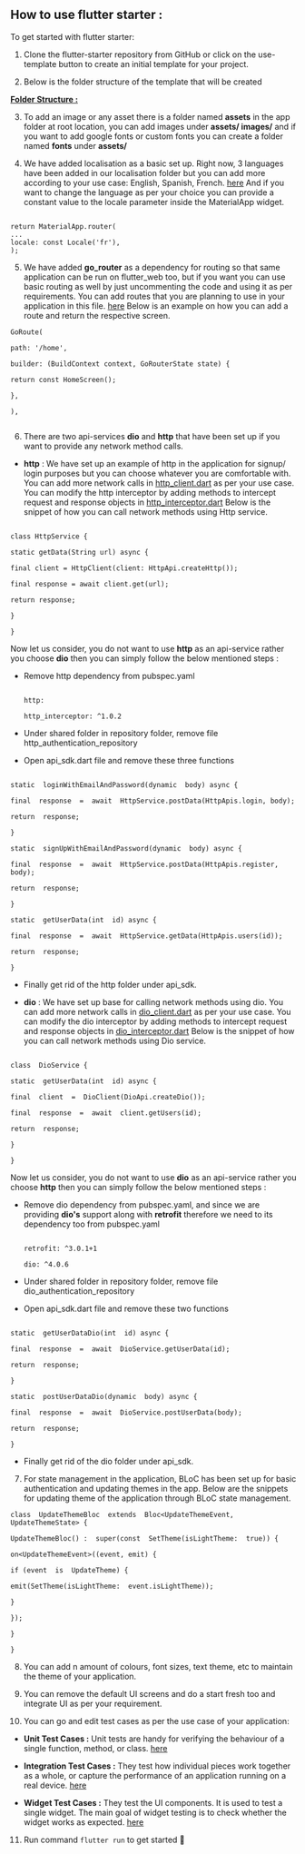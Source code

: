 ## How to use flutter starter :

To get started with flutter starter:

1. Clone the flutter-starter repository from GitHub or click on the use-template button to create an initial template for your project.

2. Below is the folder structure of the template that will be created

[**Folder Structure :**](./folder_structure.md)

3.  To add an image or any asset there is a folder named **assets** in the app folder at root location, you can add images under **assets/ images/** and if you want to add google fonts or custom fonts you can create a folder named **fonts** under **assets/**

4.  We have added localisation as a basic set up. Right now, 3 languages have been added in our localisation folder but you can add more according to your use case: English, Spanish, French. [here](lib/l10n)
    And if you want to change the language as per your choice you can provide a constant value to the locale parameter inside the MaterialApp widget.

```

return MaterialApp.router(
...
locale: const Locale('fr'),
);

```

5. We have added **go_router** as a dependency for routing so that same application can be run on flutter_web too, but if you want you can use basic routing as well by just uncommenting the code and using it as per requirements. You can add routes that you are planning to use in your application in this file. [here](lib/routes)
   Below is an example on how you can add a route and return the respective screen.

```
GoRoute(

path: '/home',

builder: (BuildContext context, GoRouterState state) {

return const HomeScreen();

},

),


```

6. There are two api-services **dio** and **http** that have been set up if you want to provide any network method calls.

- **http** : We have set up an example of http in the application for signup/ login purposes but you can choose whatever you are comfortable with. You can add more network calls in [http_client.dart](lib/api_sdk/http/http_helpers/http_client.dart) as per your use case. You can modify the http interceptor by adding methods to intercept request and response objects in [http_interceptor.dart](lib/api_sdk/http/http_helpers/http_interceptor.dart) Below is the snippet of how you can call network methods using Http service.

```

class HttpService {

static getData(String url) async {

final client = HttpClient(client: HttpApi.createHttp());

final response = await client.get(url);

return response;

}

}

```

Now let us consider, you do not want to use **http** as an api-service rather you choose **dio** then you can simply follow the below mentioned steps :

- Remove http dependency from pubspec.yaml

  ```

  http:

  http_interceptor: ^1.0.2

  ```

- Under shared folder in repository folder, remove file http_authentication_repository

- Open api_sdk.dart file and remove these three functions

```

static  loginWithEmailAndPassword(dynamic  body) async {

final  response  =  await  HttpService.postData(HttpApis.login, body);

return  response;

}

static  signUpWithEmailAndPassword(dynamic  body) async {

final  response  =  await  HttpService.postData(HttpApis.register, body);

return  response;

}

static  getUserData(int  id) async {

final  response  =  await  HttpService.getData(HttpApis.users(id));

return  response;

}

```

- Finally get rid of the http folder under api_sdk.

- **dio** : We have set up base for calling network methods using dio. You can add more network calls in [dio_client.dart](lib/api_sdk/dio/dio_helpers/dio_client.dart) as per your use case. You can modify the dio interceptor by adding methods to intercept request and response objects in [dio_interceptor.dart](lib/api_sdk/dio/dio_helpers/dio_interceptor.dart) Below is the snippet of how you can call network methods using Dio service.

```

class  DioService {

static  getUserData(int  id) async {

final  client  =  DioClient(DioApi.createDio());

final  response  =  await  client.getUsers(id);

return  response;

}

}
```

Now let us consider, you do not want to use **dio** as an api-service rather you choose **http** then you can simply follow the below mentioned steps :

- Remove dio dependency from pubspec.yaml, and since we are providing **dio's** support along with **retrofit** therefore we need to its dependency too from pubspec.yaml

  ```

  retrofit: ^3.0.1+1

  dio: ^4.0.6

  ```

- Under shared folder in repository folder, remove file dio_authentication_repository

- Open api_sdk.dart file and remove these two functions

```

static  getUserDataDio(int  id) async {

final  response  =  await  DioService.getUserData(id);

return  response;

}

static  postUserDataDio(dynamic  body) async {

final  response  =  await  DioService.postUserData(body);

return  response;

}
```

- Finally get rid of the dio folder under api_sdk.

7.  For state management in the application, BLoC has been set up for basic authentication and updating themes in the app. Below are the snippets for updating theme of the application through BLoC state management.

```
class  UpdateThemeBloc  extends  Bloc<UpdateThemeEvent, UpdateThemeState> {

UpdateThemeBloc() :  super(const  SetTheme(isLightTheme:  true)) {

on<UpdateThemeEvent>((event, emit) {

if (event  is  UpdateTheme) {

emit(SetTheme(isLightTheme:  event.isLightTheme));

}

});

}

}
```

8.  You can add n amount of colours, font sizes, text theme, etc to maintain the theme of your application.

9.  You can remove the default UI screens and do a start fresh too and integrate UI as per your requirement.

10. You can go and edit test cases as per the use case of your application:

- **Unit Test Cases :** Unit tests are handy for verifying the behaviour of a single function, method, or class. [here](./test/bloc/)

- **Integration Test Cases :** They test how individual pieces work together as a whole, or capture the performance of an application running on a real device. [here](./integration_test/app_test.dart)

- **Widget Test Cases :** They test the UI components. It is used to test a single widget. The main goal of widget testing is to check whether the widget works as expected. [here](./test/screens/)

11. Run command `flutter run` to get started 🥳
